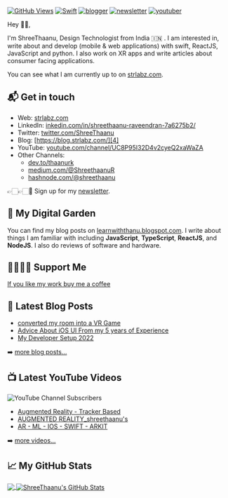 <!-- [![ShreeThaanu](https://res.cloudinary.com/strlabz/image/upload/v1618675333/Screenshot_2021-04-17_at_9.31.55_PM.png)][1] -->

[![GitHub Views](https://komarev.com/ghpvc/?username=thaanurk&color=FAC151)][1]
[![Swift](https://img.shields.io/badge/TypeScript-Fan-FAC151.svg?logo=typescript&logoWidth=20)](https://github.com/thaanurk)
[![blogger](https://img.shields.io/badge/Blogger-Follow%20Me-FAC151.svg?logo=hashnode&logoWidth=20)][4]
[![newsletter](https://img.shields.io/badge/Newsletter-subscribe-%23FAC151.svg?logo=gmail&logoWidth=20)][5]
[![youtuber](https://img.shields.io/badge/YouTuber-Follow%20Me-FAC151.svg?logo=youtube&logoWidth=20)][11]

Hey 👋🏻,

I'm ShreeThaanu, Design Technologist from India 🇮🇳 . I am interested in, write about and develop (mobile & web applications)
with swift, ReactJS, JavaScript and python. I also work on XR apps and write articles about consumer facing applications.

You can see what I am currently up to on [strlabz.com][1].

## 📬 Get in touch

- Web: [strlabz.com][1]
- LinkedIn: [inkedin.com/in/shreethaanu-raveendran-7a6275b2/][2]
- Twitter: [twitter.com/ShreeThaanu][3]
- Blog: [https://blog.strlabz.com/][4]
- YouTube: [youtube.com/channel/UC8P95I32D4v2cyeQ2xaWaZA][11]
- Other Channels:
  - [dev.to/thaanurk][10]
  - [medium.com/@ShreethaanuR][6]
  - [hashnode.com/@shreethaanu][7]

👉🏻👉🏻📧 Sign up for my [newsletter][5].

## 🌳 My Digital Garden

You can find my blog posts on [learnwiththanu.blogspot.com][4]. I write about things I
am familiar with including **JavaScript**, **TypeScript**, **ReactJS**, and
**NodeJS**. I also do reviews of software and hardware.

## 🤜🏻🤛🏻 Support Me

[ If you like my work buy me a coffee ](https://buymeacoffee.com/shreet)
<!-- You can support me and [buy me a coffee][8], if you want. 🙏🏻 -->

## 📕 Latest Blog Posts

<!-- BLOG-POST-LIST:START -->
- [converted my room into a VR Game](https://blog.strlabz.com/how-i-converted-my-room-into-a-virtual-reality-game)
- [Advice About iOS UI From my 5 years of Experience](https://blog.strlabz.com/sage-advice-about-ios-ui-from-my-5-years-of-experience)
- [My Developer Setup 2022](https://blog.strlabz.com/my-developer-setup-2022)

<!-- BLOG-POST-LIST:END -->

➡️ [more blog posts...](https://blog.strlabz.com/)

## 📺 Latest YouTube Videos

![YouTube Channel Subscribers](https://img.shields.io/youtube/channel/subscribers/UC8P95I32D4v2cyeQ2xaWaZA?label=YouTube%20Subscribers&style=social)

<!-- YOUTUBE-VIDEOS-LIST:START -->
- [Augmented Reality - Tracker Based](https://www.youtube.com/watch?v=Vc-GeswbDjU)
- [AUGMENTED REALITY_shreethaanu's](https://www.youtube.com/watch?v=8Mk6A1imI8U)
- [AR - ML - IOS - SWIFT - ARKIT](https://www.youtube.com/watch?v=k9cWKVb-Eoc)
<!-- YOUTUBE-VIDEOS-LIST:END -->

➡️ [more videos...](https://www.youtube.com/channel/UC8P95I32D4v2cyeQ2xaWaZA)

## &#x1f4c8; My GitHub Stats

<a href="https://github.com/shreethaanu">
  <img align="center" src="https://github-readme-stats.vercel.app/api/top-langs/?username=shreethaanu&hide=java,html&title_color=ffffff&text_color=c9cacc&icon_color=2bbc8a&bg_color=1d1f21" />
</a>

<a href="https://github.com/shreethaanu">
  <img align="center" src="https://github-readme-stats.vercel.app/api?username=shreethaanu&show_icons=true&line_height=27&count_private=true&title_color=ffffff&text_color=c9cacc&icon_color=2bbc8a&bg_color=1d1f21" alt="ShreeThaanu's GitHub Stats" />
</a>

[1]: https://strlabz.com
[2]: https://www.linkedin.com/in/shreethaanu-raveendran-7a6275b2/
[3]: https://twitter.com/ShreeThaanu
[4]: https://blog.strlabz.com/
[5]:
  https://newsletter.shreethaanu.me?utm_source=github.com&utm_medium=gh-profile-shreethaanu&utm_campaign=shreethaanu
[6]: https://medium.com/@ShreethaanuR
[7]: https://hashnode.com/@shreethaanu
[10]: https://dev.to/shreethaanu
[11]: https://www.youtube.com/channel/UC8P95I32D4v2cyeQ2xaWaZA

